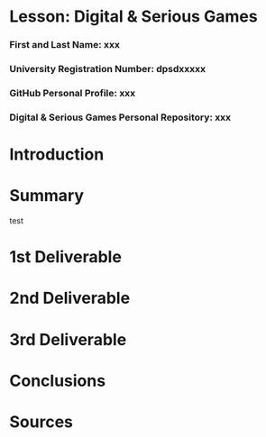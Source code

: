 # Lesson: Digital & Serious Games

### First and Last Name: xxx
### University Registration Number: dpsdxxxxx
### GitHub Personal Profile: xxx
### Digital & Serious Games Personal Repository: xxx

# Introduction

# Summary
test

# 1st Deliverable


# 2nd Deliverable


# 3rd Deliverable 


# Conclusions


# Sources
